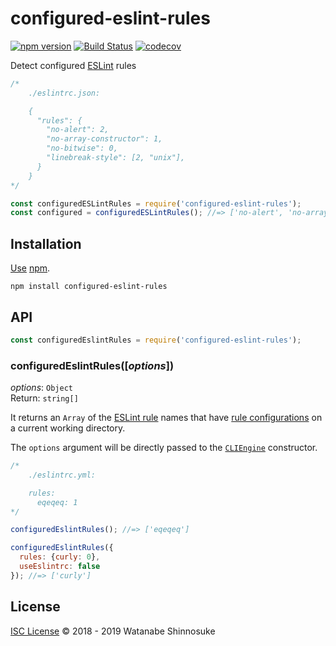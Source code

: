 # configured-eslint-rules

[![npm version](https://img.shields.io/npm/v/configured-eslint-rules.svg)](https://www.npmjs.com/package/configured-eslint-rules)
[![Build Status](https://travis-ci.com/shinnn/configured-eslint-rules.svg?branch=master)](https://travis-ci.com/shinnn/configured-eslint-rules)
[![codecov](https://codecov.io/gh/shinnn/configured-eslint-rules/branch/master/graph/badge.svg)](https://codecov.io/gh/shinnn/configured-eslint-rules)

Detect configured [ESLint](https://eslint.org/) rules

```javascript
/*
    ./eslintrc.json:

    {
      "rules": {
        "no-alert": 2,
        "no-array-constructor": 1,
        "no-bitwise": 0,
        "linebreak-style": [2, "unix"],
      }
    }
*/

const configuredESLintRules = require('configured-eslint-rules');
const configured = configuredESLintRules(); //=> ['no-alert', 'no-array-constructor', 'no-bitwise', 'linebreak-style']
```

## Installation

[Use](https://docs.npmjs.com/cli/install) [npm](https://docs.npmjs.com/about-npm/).

```
npm install configured-eslint-rules
```

## API

```javascript
const configuredEslintRules = require('configured-eslint-rules');
```

### configuredEslintRules([*options*])

*options*: `Object`  
Return: `string[]`

It returns an `Array` of the [ESLint rule](https://eslint.org/docs/rules/) names that have [rule configurations](https://eslint.org/docs/user-guide/configuring#configuring-rules) on a current working directory.

The `options` argument will be directly passed to the [`CLIEngine`](https://eslint.org/docs/developer-guide/nodejs-api#cliengine) constructor.

```javascript
/*
    ./eslintrc.yml:

    rules:
      eqeqeq: 1
*/

configuredEslintRules(); //=> ['eqeqeq']

configuredEslintRules({
  rules: {curly: 0},
  useEslintrc: false
}); //=> ['curly']
```

## License

[ISC License](./LICENSE) © 2018 - 2019 Watanabe Shinnosuke
